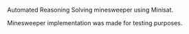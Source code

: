 Automated Reasoning
Solving minesweeper using Minisat.

Minesweeper implementation was made for testing purposes.




